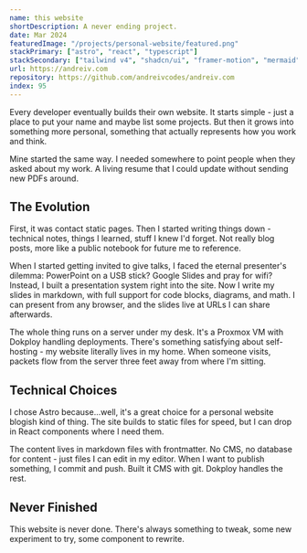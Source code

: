 ```yaml
---
name: this website
shortDescription: A never ending project.
date: Mar 2024
featuredImage: "/projects/personal-website/featured.png"
stackPrimary: ["astro", "react", "typescript"]
stackSecondary: ["tailwind v4", "shadcn/ui", "framer-motion", "mermaid", "katex", "proxmox", "dokploy"]
url: https://andreiv.com
repository: https://github.com/andreivcodes/andreiv.com
index: 95
---
```


Every developer eventually builds their own website. It starts simple - just a place to put your name and maybe list some projects. But then it grows into something more personal, something that actually represents how you work and think.

Mine started the same way. I needed somewhere to point people when they asked about my work. A living resume that I could update without sending new PDFs around.

## The Evolution

First, it was contact static pages. Then I started writing things down - technical notes, things I learned, stuff I knew I'd forget. Not really blog posts, more like a public notebook for future me to reference.

When I started getting invited to give talks, I faced the eternal presenter's dilemma: PowerPoint on a USB stick? Google Slides and pray for wifi? Instead, I built a presentation system right into the site. Now I write my slides in markdown, with full support for code blocks, diagrams, and math. I can present from any browser, and the slides live at URLs I can share afterwards.

The whole thing runs on a server under my desk. It's a Proxmox VM with Dokploy handling deployments. There's something satisfying about self-hosting - my website literally lives in my home. When someone visits, packets flow from the server three feet away from where I'm sitting.

## Technical Choices

I chose Astro because...well, it's a great choice for a personal website blogish kind of thing. The site builds to static files for speed, but I can drop in React components where I need them.

The content lives in markdown files with frontmatter. No CMS, no database for content - just files I can edit in my editor. When I want to publish something, I commit and push. Built it CMS with git. Dokploy handles the rest.

## Never Finished

This website is never done. There's always something to tweak, some new experiment to try, some component to rewrite.

